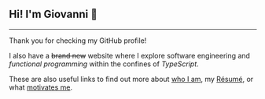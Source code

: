 ## Hi! I'm Giovanni 👋

---

Thank you for checking my GitHub profile!

I also have a ~~brand new~~ website where I explore software engineering and _functional programming_ within the confines of _TypeScript_.

These are also useful links to find out more about [who I am][about-me], my [Résumé][resume], or what [motivates me][motivations].

[//]: #
[website]: https://www.suddenlyGiovanni.dev
[about-me]: https://www.suddenlygiovanni.dev
[resume]: https://www.suddenlygiovanni.dev/resume
[motivations]: https://www.suddenlygiovanni.dev/motivations
